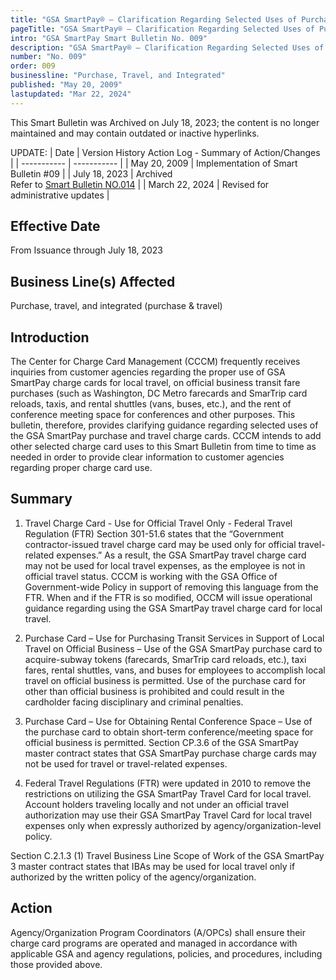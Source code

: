 ```yaml
---
title: "GSA SmartPay® – Clarification Regarding Selected Uses of Purchase and Travel Charge Cards"
pageTitle: "GSA SmartPay® – Clarification Regarding Selected Uses of Purchase and Travel Charge Cards"
intro: "GSA SmartPay Smart Bulletin No. 009"
description: "GSA SmartPay® – Clarification Regarding Selected Uses of Purchase and Travel Charge Cards"
number: "No. 009"
order: 009
businessline: "Purchase, Travel, and Integrated"
published: "May 20, 2009"
lastupdated: "Mar 22, 2024"
---
```


<div 
    class="usa-alert margin-y-2 usa-alert--warning"
    data-test="alert-container"
    >
    <div class="usa-alert__body">
    <p 
        class="usa-alert__text" 
    >
        This Smart Bulletin was Archived on July 18, 2023; the content is no longer maintained and may contain outdated or inactive hyperlinks.
    </p>
    </div>
</div>

UPDATE:
| Date | Version History Action Log - Summary of Action/Changes |
| ----------- | ----------- |
| May 20, 2009 | Implementation of Smart Bulletin #09 |
| July 18, 2023 | Archived </br> Refer to [Smart Bulletin NO.014](/guidance-and-audits/smart-bulletins/014/) |
| March 22, 2024 | Revised for administrative updates |

## Effective Date

From Issuance through July 18, 2023


## Business Line(s) Affected

Purchase, travel, and integrated (purchase & travel) 


## Introduction

The Center for Charge Card Management (CCCM) frequently receives inquiries from customer agencies regarding the proper use of GSA SmartPay charge cards for local travel, on official business transit fare purchases (such as Washington, DC Metro farecards and SmarTrip card reloads, taxis, and rental shuttles (vans, buses, etc.), and the rent of conference meeting space for conferences and other purposes. This bulletin, therefore, provides clarifying guidance regarding selected uses of the GSA SmartPay purchase and travel charge cards. CCCM intends to add other selected charge card uses to this Smart Bulletin from time to time as needed in order to provide clear information to customer agencies regarding proper charge card use. 


## Summary

1. Travel Charge Card - Use for Official Travel Only - Federal Travel Regulation (FTR) Section 301-51.6 states that the “Government contractor-issued travel charge card may be used only for official travel-related expenses.” As a result, the GSA SmartPay travel charge card may not be used for local travel expenses, as the employee is not in official travel status. CCCM is working with the GSA Office of Government-wide Policy in support of removing this language from the FTR. When and if the FTR is so modified, OCCM will issue operational guidance regarding using the GSA SmartPay travel charge card for local travel. 

2. Purchase Card – Use for Purchasing Transit Services in Support of Local Travel on Official Business – Use of the GSA SmartPay purchase card to acquire-subway tokens (farecards, SmarTrip card reloads, etc.), taxi fares, rental shuttles, vans, and buses for employees to accomplish local travel on official business is permitted. Use of the purchase card for other than official business is prohibited and could result in the cardholder facing disciplinary and criminal penalties.

3. Purchase Card – Use for Obtaining Rental Conference Space – Use of the purchase card to obtain short-term conference/meeting space for official business is permitted. Section CP.3.6 of the GSA SmartPay master contract states that GSA SmartPay purchase charge cards may not be used for travel or travel-related expenses.

4. Federal Travel Regulations (FTR) were updated in 2010 to remove the restrictions on utilizing the GSA SmartPay Travel Card for local travel. Account holders traveling locally and not under an official travel authorization may use their GSA SmartPay Travel Card for local travel expenses only when expressly authorized by agency/organization-level policy.

Section C.2.1.3 (1) Travel Business Line Scope of Work of the GSA SmartPay 3 master contract states that IBAs may be used for local travel only if authorized by the written policy of the agency/organization. 


## Action

Agency/Organization Program Coordinators (A/OPCs) shall ensure their charge card programs are operated and managed in accordance with applicable GSA and agency regulations, policies, and procedures, including those provided above.
